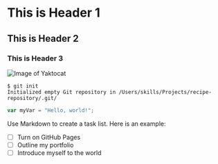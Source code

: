 # This is Header 1
## This is Header 2
### This is Header 3
![Image of Yaktocat](https://octodex.github.com/images/yaktocat.png)
```
$ git init
Initialized empty Git repository in /Users/skills/Projects/recipe-repository/.git/
```
``` javascript
var myVar = "Hello, world!";
```
Use Markdown to create a task list. Here is an example:

- [ ] Turn on GitHub Pages
- [ ] Outline my portfolio
- [ ] Introduce myself to the world
